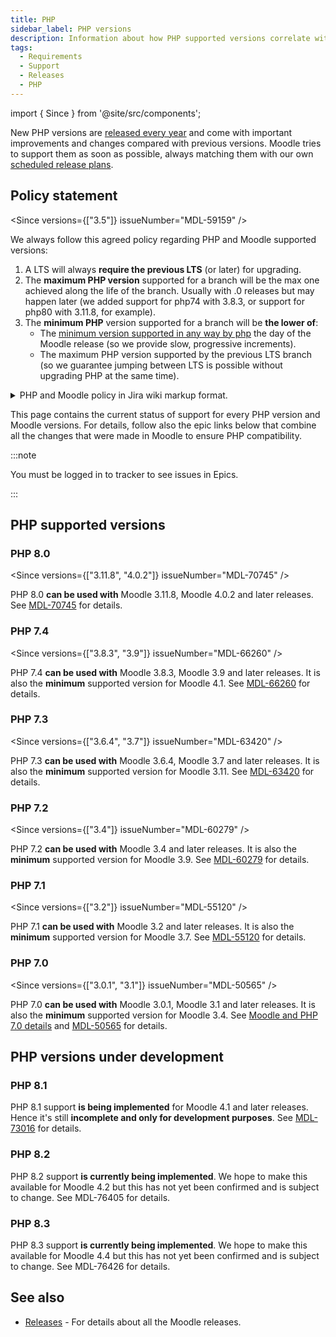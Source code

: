 ```yaml
---
title: PHP
sidebar_label: PHP versions
description: Information about how PHP supported versions correlate with Moodle releases and the policy controlling it.
tags:
  - Requirements
  - Support
  - Releases
  - PHP
---
```


import { Since } from '@site/src/components';

New PHP versions are [released every year](https://www.php.net/supported-versions.php) and come with important improvements and changes compared with previous versions. Moodle tries to support them as soon as possible, always matching them with our own [scheduled release plans](../../releases.md).

## Policy statement

<Since versions={["3.5"]} issueNumber="MDL-59159" />

We always follow this agreed policy regarding PHP and Moodle supported versions:

1. A LTS will always **require the previous LTS** (or later) for upgrading.
2. The **maximum PHP version** supported for a branch will be the max one achieved along the life of the branch. Usually with .0 releases but may happen later (we added support for php74 with 3.8.3, or support for php80 with 3.11.8, for example).
3. The **minimum PHP** version supported for a branch will be **the lower of**:
    - The [minimum version supported in any way by php](https://www.php.net/supported-versions.php) the day of the Moodle release (so we provide slow, progressive increments).
    - The maximum PHP version supported by the previous LTS branch (so we guarantee jumping between LTS is possible without upgrading PHP at the same time).

<details><summary>PHP and Moodle policy in Jira wiki markup format.</summary>

```txt
{panel:title=Policy: PHP & Moodle supported versions|borderStyle=dashed|borderColor=#cccccc|titleBGColor=#f7d6c1|bgColor=#ffffce}
Since Moodle 3.5 (MDL-59159), these rules apply to decide Minimum PHP and Moodle versions supported:
 # A LTS will always require the previous LTS (or later) for upgrading.
 # The maximum PHP version supported for a branch will be the max one achieved along the life of the branch. Usually with .0 releases but may happen later (we added support for php70 with 3.0.1, or support for php73 with 3.6.4, for example).
 # The minimum PHP version supported for a branch will be *the lower of*:
 -- The [minimum version supported in any way by php|http://php.net/supported-versions.php] the day of the Moodle release (so we provide slow, progressive increments).
 -- The maximum PHP version supported by the previous LTS branch (so we guarantee jumping between LTS is possible without upgrading PHP at the same time).{panel}
```

</details>

This page contains the current status of support for every PHP version and Moodle versions. For details, follow also the epic links below that combine all the changes that were made in Moodle to ensure PHP compatibility.

:::note

You must be logged in to tracker to see issues in Epics.

:::

## PHP supported versions

### PHP 8.0

<Since versions={["3.11.8", "4.0.2"]} issueNumber="MDL-70745" />

PHP 8.0 **can be used with** Moodle 3.11.8, Moodle 4.0.2 and later releases. See [MDL-70745](https://tracker.moodle.org/browse/MDL-70745) for details.

### PHP 7.4

<Since versions={["3.8.3", "3.9"]} issueNumber="MDL-66260" />

PHP 7.4 **can be used with** Moodle 3.8.3, Moodle 3.9 and later releases. It is also the **minimum** supported version for Moodle 4.1. See [MDL-66260](https://tracker.moodle.org/browse/MDL-66260) for details.

### PHP 7.3

<Since versions={["3.6.4", "3.7"]} issueNumber="MDL-63420" />

PHP 7.3 **can be used with** Moodle 3.6.4, Moodle 3.7 and later releases. It is also the **minimum** supported version for Moodle 3.11. See [MDL-63420](https://tracker.moodle.org/browse/MDL-63420) for details.

### PHP 7.2

<Since versions={["3.4"]} issueNumber="MDL-60279" />

PHP 7.2 **can be used with** Moodle 3.4 and later releases. It is also the **minimum** supported version for Moodle 3.9. See [MDL-60279](https://tracker.moodle.org/browse/MDL-60279) for details.

### PHP 7.1

<Since versions={["3.2"]} issueNumber="MDL-55120" />

PHP 7.1 **can be used with** Moodle 3.2 and later releases. It is also the **minimum** supported version for Moodle 3.7. See [MDL-55120](https://tracker.moodle.org/browse/MDL-55120) for details.

### PHP 7.0

<Since versions={["3.0.1", "3.1"]} issueNumber="MDL-50565" />

PHP 7.0 **can be used with** Moodle 3.0.1, Moodle 3.1 and later releases. It is also the **minimum** supported version for Moodle 3.4. See [Moodle and PHP 7.0 details](https://docs.moodle.org/dev/Moodle_and_PHP_7.0_details) and [MDL-50565](https://tracker.moodle.org/browse/MDL-50565) for details.

## PHP versions under development

### PHP 8.1

PHP 8.1 support **is being implemented** for Moodle 4.1 and later releases. Hence it's still **incomplete and only for development purposes**.  See [MDL-73016](https://tracker.moodle.org/browse/MDL-73016) for details.

### PHP 8.2

PHP 8.2 support **is currently being implemented**. We hope to make this available for Moodle 4.2 but this has not yet been confirmed and is subject to change. See MDL-76405 for details.

### PHP 8.3

PHP 8.3 support **is currently being implemented**. We hope to make this available for Moodle 4.4 but this has not yet been confirmed and is subject to change. See MDL-76426 for details.

## See also

- [Releases](../../releases.md) - For details about all the Moodle releases.

